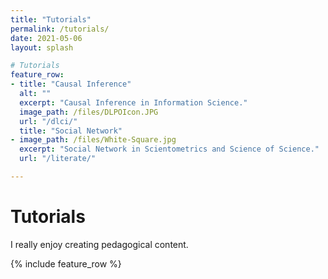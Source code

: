 ```yaml
---
title: "Tutorials"
permalink: /tutorials/
date: 2021-05-06
layout: splash

# Tutorials
feature_row:
- title: "Causal Inference"
  alt: ""
  excerpt: "Causal Inference in Information Science."
  image_path: /files/DLPOIcon.JPG
  url: "/dlci/"
  title: "Social Network"
- image_path: /files/White-Square.jpg
  excerpt: "Social Network in Scientometrics and Science of Science."
  url: "/literate/"

---
```

# Tutorials 

I really enjoy creating pedagogical content.

{% include feature_row %}


